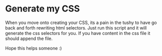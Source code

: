 # Generate my CSS
When you move onto creating your CSS, its a pain in the tushy to have go back and forth rewriting html selectors. Just run this script and it will generate the css selectors for you. If you have content in the css file it should append the file.

Hope this helps someone :)
